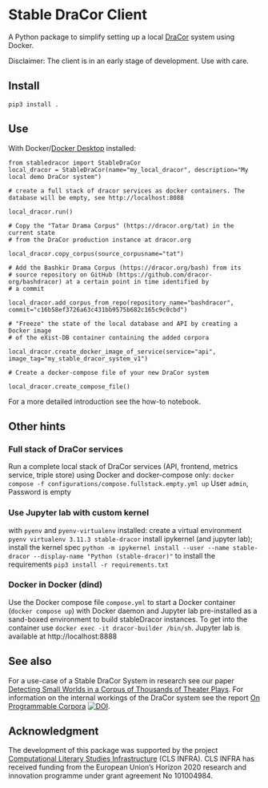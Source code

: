 # Stable DraCor Client

A Python package to simplify setting up a local [DraCor](https://dracor.org) system using Docker.

Disclaimer: The client is in an early stage of development. Use with care.

## Install
`pip3 install .`

## Use

With Docker/[Docker Desktop](https://www.docker.com/products/docker-desktop) installed:

```
from stabledracor import StableDraCor
local_dracor = StableDraCor(name="my_local_dracor", description="My local demo DraCor system")

# create a full stack of dracor services as docker containers. The database will be empty, see http://localhost:8088

local_dracor.run() 

# Copy the "Tatar Drama Corpus" (https://dracor.org/tat) in the current state 
# from the DraCor production instance at dracor.org

local_dracor.copy_corpus(source_corpusname="tat")

# Add the Bashkir Drama Corpus (https://dracor.org/bash) from its 
# source repository on GitHub (https://github.com/dracor-org/bashdracor) at a certain point in time identified by
# a commit

local_dracor.add_corpus_from_repo(repository_name="bashdracor", commit="c16b58ef3726a63c431bb9575b682c165c9c0cbd")

# "Freeze" the state of the local database and API by creating a Docker image 
# of the eXist-DB container containing the added corpora

local_dracor.create_docker_image_of_service(service="api", image_tag="my_stable_dracor_system_v1")

# Create a docker-compose file of your new DraCor system

local_dracor.create_compose_file()
```

For a more detailed introduction see the how-to notebook. 

## Other hints

### Full stack of DraCor services
Run a complete local stack of DraCor services (API, frontend, metrics service, triple store) 
using Docker and docker-compose only:
`docker compose -f configurations/compose.fullstack.empty.yml up`
User `admin`, Password is empty

### Use Jupyter lab with custom kernel
with `pyenv` and `pyenv-virtualenv` installed:
create a virtual environment `pyenv virtualenv 3.11.3 stable-dracor`
install ipykernel (and jupyter lab); install the kernel spec
`python -m ipykernel install --user --name stable-dracor --display-name "Python (stable-dracor)"`
to install the requirements `pip3 install -r requirements.txt`

### Docker in Docker (dind)
Use the Docker compose file `compose.yml` to start a Docker container (`docker compose up`) with Docker daemon and 
Jupyter lab pre-installed as a sand-boxed environment to build stableDracor instances. 
To get into the container use `docker exec -it dracor-builder /bin/sh`. 
Jupyter lab is available at http://localhost:8888

## See also
For a use-case of a Stable DraCor System in research see our paper 
[Detecting Small Worlds in a Corpus of Thousands of Theater Plays](https://github.com/dracor-org/small-world-paper/tree/publication-version).
For information on the internal workings of the DraCor system see the report [On Programmable Corpora](https://doi.org/10.5281/zenodo.7664964) [![DOI](https://zenodo.org/badge/DOI/10.5281/zenodo.7664964.svg)](https://doi.org/10.5281/zenodo.7664964).

## Acknowledgment
The development of this package was supported by the project [Computational Literary Studies Infrastructure](https://clsinfra.io) (CLS INFRA). 
CLS INFRA has received funding from the European Union’s Horizon 2020 research and innovation programme under grant agreement No 101004984.
